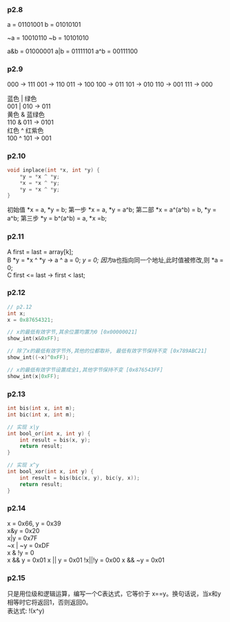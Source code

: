 ### p2.8
a = 01101001
b = 01010101

~a = 10010110
~b = 10101010

a&b = 01000001
a|b = 01111101
a^b = 00111100
### p2.9
000 -> 111
001 -> 110
011 -> 100
100 -> 011
101 -> 010
110 -> 001
111 -> 000

蓝色 | 绿色  
001 | 010 -> 011  
黄色 & 蓝绿色  
110 & 011 -> 0101  
红色 ^ 红紫色  
100 ^ 101 -> 001

### p2.10
```c
void inplace(int *x, int *y) {
    *y = *x ^ *y;
    *x = *x ^ *y;
    *y = *x ^ *y;
}
```

初始值 *x = a, *y = b;
第一步 *x = a, *y = a^b;
第二部 *x = a^(a^b) = b, *y = a^b;
第三步 *y = b^(a^b) = a, *x =b;

### p2.11
A  first = last = array[k];  
B *y = *x ^ *y -> a ^ a = 0;
*y = 0; 
因为*a也指向同一个地址,此时值被修改,则 *a = 0;  
C first <= last -> first < last;

### p2.12
```c
// p2.12
int x;
x = 0x87654321;

// x的最低有效字节,其余位置均置为0 [0x00000021]
show_int(x&0xFF);

// 除了x的最低有效字节外,其他的位都取补, 最低有效字节保持不变 [0x789ABC21]
show_int((~x)^0xFF);

// x的最低有效字节设置成全1,其他字节保持不变 [0x876543FF]
show_int(x|0xFF);
```

### p2.13
```c
int bis(int x, int m);
int bic(int x, int m);

// 实现 x|y
int bool_or(int x, int y) {
    int result = bis(x, y);
    return result;
}

// 实现 x^y
int bool_xor(int x, int y) {
    int result = bis(bic(x, y), bic(y, x));
    return result;
}
```

### p2.14
x = 0x66, y = 0x39  
x&y = 0x20  
x|y = 0x7F  
~x | ~y = 0xDF  
x & !y = 0  
x && y = 0x01
x || y = 0x01
!x||!y = 0x00
x && ~y = 0x01

### p2.15
只是用位级和逻辑运算，编写一个C表达式，它等价于 x==y。换句话说，当x和y相等时它将返回1，否则返回0。  
表达式: !(x^y)





